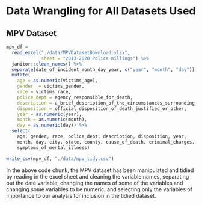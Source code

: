 Data Wrangling for All Datasets Used
================

## MPV Dataset

``` r
mpv_df =
  read_excel("./data/MPVDatasetDownload.xlsx",
             sheet = "2013-2020 Police Killings") %>%
  janitor::clean_names() %>% 
  separate(date_of_incident_month_day_year, c("year", "month", "day")) %>% 
  mutate(
    age = as.numeric(victims_age),
    gender  = victims_gender,
    race = victims_race,
    police_dept = agency_responsible_for_death,
    description = a_brief_description_of_the_circumstances_surrounding_the_death,
    disposition = official_disposition_of_death_justified_or_other,
    year = as.numeric(year),
    month = as.numeric(month),
    day = as.numeric(day)) %>%
  select(
    age, gender, race, police_dept, description, disposition, year,
    month, day, city, state, county, cause_of_death, criminal_charges,
    symptoms_of_mental_illness)

write_csv(mpv_df, "./data/mpv_tidy.csv")
```

In the above code chunk, the MPV dataset has been manipulated and tidied
by reading in the excel sheet and cleaning the variable names,
separating out the date variable, changing the names of some of the
variables and changing some variables to be numeric, and selecting only
the variables of importance to our analysis for inclusion in the tidied
dataset.
